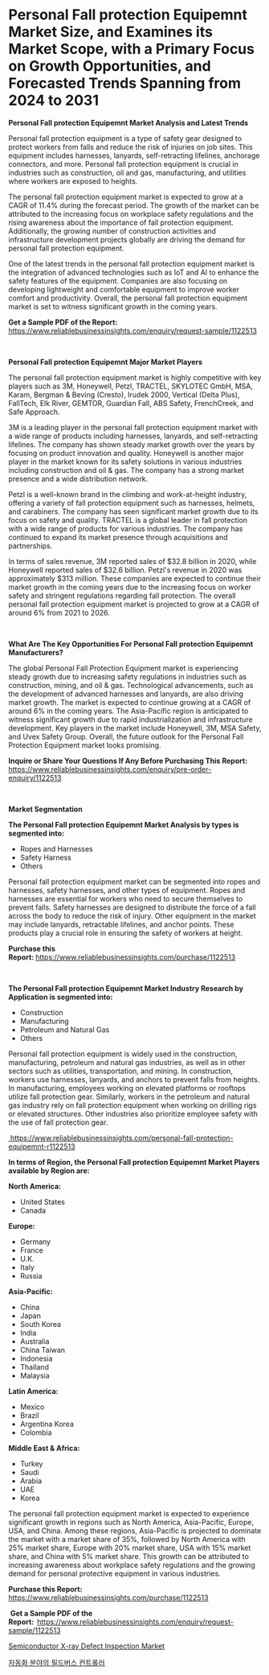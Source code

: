 <p><h1>Personal Fall protection Equipemnt Market Size, and Examines its Market Scope, with a Primary Focus on Growth Opportunities, and Forecasted Trends Spanning from 2024 to 2031</h1></p><p><strong>Personal Fall protection Equipemnt Market Analysis and Latest Trends</strong></p>
<p><p>Personal fall protection equipment is a type of safety gear designed to protect workers from falls and reduce the risk of injuries on job sites. This equipment includes harnesses, lanyards, self-retracting lifelines, anchorage connectors, and more. Personal fall protection equipment is crucial in industries such as construction, oil and gas, manufacturing, and utilities where workers are exposed to heights.</p><p>The personal fall protection equipment market is expected to grow at a CAGR of 11.4% during the forecast period. The growth of the market can be attributed to the increasing focus on workplace safety regulations and the rising awareness about the importance of fall protection equipment. Additionally, the growing number of construction activities and infrastructure development projects globally are driving the demand for personal fall protection equipment.</p><p>One of the latest trends in the personal fall protection equipment market is the integration of advanced technologies such as IoT and AI to enhance the safety features of the equipment. Companies are also focusing on developing lightweight and comfortable equipment to improve worker comfort and productivity. Overall, the personal fall protection equipment market is set to witness significant growth in the coming years.</p></p>
<p><strong>Get a Sample PDF of the Report:&nbsp;</strong> <a href="https://www.reliablebusinessinsights.com/enquiry/request-sample/1122513">https://www.reliablebusinessinsights.com/enquiry/request-sample/1122513</a></p>
<p>&nbsp;</p>
<p><strong>Personal Fall protection Equipemnt Major Market Players</strong></p>
<p><p>The personal fall protection equipment market is highly competitive with key players such as 3M, Honeywell, Petzl, TRACTEL, SKYLOTEC GmbH, MSA, Karam, Bergman & Beving (Cresto), Irudek 2000, Vertical (Delta Plus), FallTech, Elk River, GEMTOR, Guardian Fall, ABS Safety, FrenchCreek, and Safe Approach.</p><p>3M is a leading player in the personal fall protection equipment market with a wide range of products including harnesses, lanyards, and self-retracting lifelines. The company has shown steady market growth over the years by focusing on product innovation and quality. Honeywell is another major player in the market known for its safety solutions in various industries including construction and oil & gas. The company has a strong market presence and a wide distribution network.</p><p>Petzl is a well-known brand in the climbing and work-at-height industry, offering a variety of fall protection equipment such as harnesses, helmets, and carabiners. The company has seen significant market growth due to its focus on safety and quality. TRACTEL is a global leader in fall protection with a wide range of products for various industries. The company has continued to expand its market presence through acquisitions and partnerships.</p><p>In terms of sales revenue, 3M reported sales of $32.8 billion in 2020, while Honeywell reported sales of $32.6 billion. Petzl's revenue in 2020 was approximately $313 million. These companies are expected to continue their market growth in the coming years due to the increasing focus on worker safety and stringent regulations regarding fall protection. The overall personal fall protection equipment market is projected to grow at a CAGR of around 6% from 2021 to 2026.</p></p>
<p>&nbsp;</p>
<p><strong>What Are The Key Opportunities For Personal Fall protection Equipemnt Manufacturers?</strong></p>
<p><p>The global Personal Fall Protection Equipment market is experiencing steady growth due to increasing safety regulations in industries such as construction, mining, and oil & gas. Technological advancements, such as the development of advanced harnesses and lanyards, are also driving market growth. The market is expected to continue growing at a CAGR of around 6% in the coming years. The Asia-Pacific region is anticipated to witness significant growth due to rapid industrialization and infrastructure development. Key players in the market include Honeywell, 3M, MSA Safety, and Uvex Safety Group. Overall, the future outlook for the Personal Fall Protection Equipment market looks promising.</p></p>
<p><strong>Inquire or Share Your Questions If Any Before Purchasing This Report:</strong> <a href="https://www.reliablebusinessinsights.com/enquiry/pre-order-enquiry/1122513">https://www.reliablebusinessinsights.com/enquiry/pre-order-enquiry/1122513</a></p>
<p>&nbsp;</p>
<p><strong>Market Segmentation</strong></p>
<p><strong>The Personal Fall protection Equipemnt Market Analysis by types is segmented into:</strong></p>
<p><ul><li>Ropes and Harnesses</li><li>Safety Harness</li><li>Others</li></ul></p>
<p><p>Personal fall protection equipment market can be segmented into ropes and harnesses, safety harnesses, and other types of equipment. Ropes and harnesses are essential for workers who need to secure themselves to prevent falls. Safety harnesses are designed to distribute the force of a fall across the body to reduce the risk of injury. Other equipment in the market may include lanyards, retractable lifelines, and anchor points. These products play a crucial role in ensuring the safety of workers at height.</p></p>
<p><strong>Purchase this Report:&nbsp;</strong><a href="https://www.reliablebusinessinsights.com/purchase/1122513">https://www.reliablebusinessinsights.com/purchase/1122513</a></p>
<p>&nbsp;</p>
<p><strong>The Personal Fall protection Equipemnt Market Industry Research by Application is segmented into:</strong></p>
<p><ul><li>Construction</li><li>Manufacturing</li><li>Petroleum and Natural Gas</li><li>Others</li></ul></p>
<p><p>Personal fall protection equipment is widely used in the construction, manufacturing, petroleum and natural gas industries, as well as in other sectors such as utilities, transportation, and mining. In construction, workers use harnesses, lanyards, and anchors to prevent falls from heights. In manufacturing, employees working on elevated platforms or rooftops utilize fall protection gear. Similarly, workers in the petroleum and natural gas industry rely on fall protection equipment when working on drilling rigs or elevated structures. Other industries also prioritize employee safety with the use of fall protection gear.</p></p>
<p><a href="https://www.reliablebusinessinsights.com/personal-fall-protection-equipemnt-r1122513">&nbsp;https://www.reliablebusinessinsights.com/personal-fall-protection-equipemnt-r1122513</a></p>
<p><strong>In terms of Region, the Personal Fall protection Equipemnt Market Players available by Region are:</strong></p>
<p>
    <p> <strong> North America: </strong>
        <ul>
            <li>United States</li>
            <li>Canada</li>
        </ul>
        </p> 
    <p> <strong> Europe: </strong>
        <ul>
            <li>Germany</li>
            <li>France</li>
            <li>U.K.</li>
            <li>Italy</li>
            <li>Russia</li>
        </ul>
        </p> 
    <p> <strong> Asia-Pacific: </strong>
        <ul>
            <li>China</li>
            <li>Japan</li>
            <li>South Korea</li>
            <li>India</li>
            <li>Australia</li>
            <li>China Taiwan</li>
            <li>Indonesia</li>
            <li>Thailand</li>
            <li>Malaysia</li>
        </ul>
        </p> 
    <p> <strong> Latin America: </strong>
        <ul>
            <li>Mexico</li>
            <li>Brazil</li>
            <li>Argentina Korea</li>
            <li>Colombia</li>
        </ul>
        </p> 
    <p> <strong> Middle East & Africa: </strong>
        <ul>
            <li>Turkey</li>
            <li>Saudi</li>
            <li>Arabia</li>
            <li>UAE</li>
            <li>Korea</li>
        </ul>
    </p>
    </p>
<p><p>The personal fall protection equipment market is expected to experience significant growth in regions such as North America, Asia-Pacific, Europe, USA, and China. Among these regions, Asia-Pacific is projected to dominate the market with a market share of 35%, followed by North America with 25% market share, Europe with 20% market share, USA with 15% market share, and China with 5% market share. This growth can be attributed to increasing awareness about workplace safety regulations and the growing demand for personal protective equipment in various industries.</p></p>
<p><strong>Purchase this Report: </strong><a href="https://www.reliablebusinessinsights.com/purchase/1122513">https://www.reliablebusinessinsights.com/purchase/1122513</a></p>
<p>&nbsp;<strong>Get a Sample PDF of the Report:&nbsp;&nbsp;</strong><a href="https://www.reliablebusinessinsights.com/enquiry/request-sample/1122513">https://www.reliablebusinessinsights.com/enquiry/request-sample/1122513</a></p>
<p><strong></strong></p>
<p><p><a href="https://view.publitas.com/reportprime-1/semiconductor-x-ray-defect-inspection-market-size-share-trends-analysis-report-by-product-x-ray-diffraction-imaging-broadband-plasma-pattern-electron-beam-pattern-and-segment-forecasts-2024-2031/">Semiconductor X-ray Defect Inspection Market</a></p><p><a href="https://github.com/Howaoole34545/Market-Research-Report-List-2/blob/main/3911125154517.md">자동화 분야의 필드버스 컨트롤러</a></p></p>